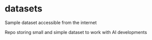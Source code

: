 # datasets
Sample dataset accessible from the internet

Repo storing small and simple dataset to work with AI developments
